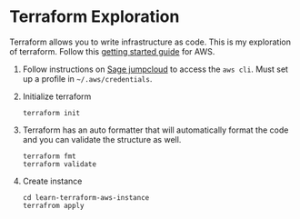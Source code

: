 # Terraform Exploration

Terraform allows you to write infrastructure as code.  This is my exploration of terraform.  Follow this [getting started guide](https://learn.hashicorp.com/tutorials/terraform/install-cli?in=terraform/aws-get-started) for AWS.

1. Follow instructions on [Sage jumpcloud](https://sagebionetworks.jira.com/wiki/spaces/IT/pages/405864455/Jumpcloud) to access the `aws cli`.  Must set up a profile in `~/.aws/credentials`.
1. Initialize terraform

    ```
    terraform init
    ```

1. Terraform has an auto formatter that will automatically format the code and you can validate the structure as well.

    ```
    terraform fmt
    terraform validate
    ```

1. Create instance

    ```
    cd learn-terraform-aws-instance
    terrafrom apply
    ```
